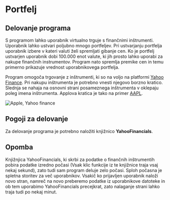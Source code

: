 # Portfelj

## Delovanje programa

S programom lahko uporabnik virtualno trguje s finančnimi inštrumenti. 
Uporabnik lahko ustvari poljubno mnogo portfeljev. Pri ustvarjanju portfelja uporabnik izbere v kateri valuti želi spremljati gibanje cen. Ko je portfelj ustvarjen uporabnik dobi 100.000 enot valute, ki jih prosto lahko uporabi za nakupe finančnih instrumentov. Program nato spremlja premike
cen in temu primerno prikazuje vrednost uporabnikovega portfelja. 

Program omogoča trgovanje z inštrumenti, ki so na voljo na platformi [Yahoo Finance](https://finance.yahoo.com/).
Pri nakupu inštrumenta je potrebno vnesti njegovo borzno kratico. Slednja se nahaja na osnovni strani posameznega inštrumenta v oklepaju poleg imena inštrumenta. Applova kratica je tako na primer [AAPL](https://finance.yahoo.com/quote/AAPL/).


![Apple, Yahoo finance](https://i.ibb.co/8czyg4m/apple.png)


## Pogoji za delovanje
Za delovanje programa je potrebno naložiti knjižnico **YahooFinancials**.

## Opomba
Knjižnjica YahooFinancials, ki skrbi za podatke o finančnih inštrumentih pobira podatke izredno počasi (Vsak klic funkcije iz te knjižnice traja vsaj nekaj sekund), zato tudi sam program deluje zelo počasi. Sploh počasna je spletna storitev za več uporabnikov. Vsakič ko prijavljen uporabnik naloži novo stran, namreč na novo preberemo podatke iz uporabnikove datoteke in ob tem uporabimo YahooFinancials precejkrat, zato nalaganje strani lahko traja tudi po nekaj minut. 